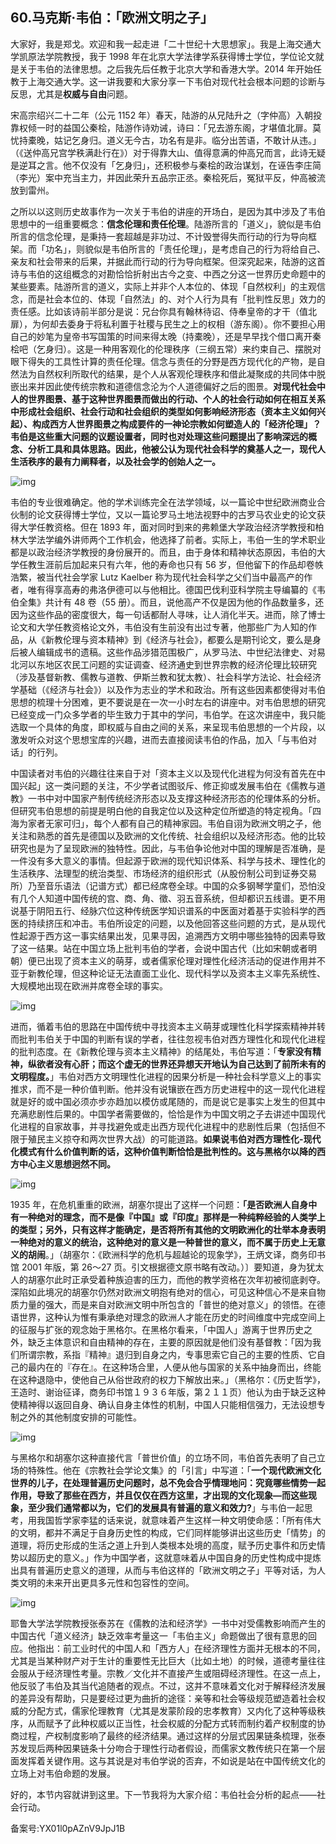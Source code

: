## 60.马克斯·韦伯：「欧洲文明之子」
大家好，我是郑戈。欢迎和我一起走进「二十世纪十大思想家」。我是上海交通大学凯原法学院教授，我于 1998 年在北京大学法律学系获得博士学位，学位论文就是关于韦伯的法律思想。之后我先后任教于北京大学和香港大学。2014 年开始任教于上海交通大学。这一讲我要和大家分享一下韦伯对现代社会根本问题的诊断与反思，尤其是**权威与自由**问题。


宋高宗绍兴二十二年（公元 1152 年）春天，陆游的从兄陆升之（字仲高）入朝投靠权倾一时的益国公秦桧，陆游作诗劝诫，诗曰：「兄去游东阁，才堪值北扉。莫忧持橐晚，姑记乞身归。道义无今古，功名有是非。临分出苦语，不敢计从违。」（《送仲高兄宫学秩满赴行在》）对于得靠大山、值得意满的仲高兄而言，此诗无疑是逆耳之言。他不仅没有「乞身归」，还积极参与秦桧的政治谋划，在诬告李庄简（李光）案中充当主力，并因此荣升五品宗正丞。秦桧死后，冤狱平反，仲高被流放到雷州。 


之所以以这则历史故事作为一次关于韦伯的讲座的开场白，是因为其中涉及了韦伯思想中的一组重要概念：**信念伦理和责任伦理**。陆游所言的「道义」，貌似是韦伯所言的信念伦理，是秉持一套超越是非功过、不计毁誉得失而行动的行为导向框架。而「功名」，则貌似是韦伯所言的「责任伦理」，是考虑自己的行为将给自己、亲友和社会带来的后果，并据此而行动的行为导向框架。但深究起来，陆游的这首诗与韦伯的这组概念的对勘恰恰折射出古今之变、中西之分这一世界历史命题中的某些要素。陆游所言的道义，实际上并非个人本位的、体现「自然权利」的主观信念，而是社会本位的、体现「自然法」的、对个人行为具有「批判性反思」效力的责任感。比如该诗前半部分是说：兄台你具有翰林待诏、侍奉皇帝的才干（值北扉），为何却去委身于将私利置于社稷与民生之上的权相（游东阁）。你不要担心用自己的妙笔为皇帝书写国策的时间来得太晚（持橐晚），还是早早找个借口离开秦桧吧（乞身归）。这是一种用客观化的伦理秩序（三纲五常）来约束自己、摆脱对眼下得失的工具性计算的责任伦理。信念与责任的分野是西方现代化的产物，是自然法为自然权利所取代的结果，是个人从客观伦理秩序和借此凝聚成的共同体中脱嵌出来并因此使传统宗教和道德信念沦为个人道德偏好之后的图景。**对现代社会中人的世界图景、基于这种世界图景而做出的行动、个人的社会行动如何在相互关系中形成社会组织、社会行动和社会组织的类型如何影响经济形态（资本主义如何兴起）、构成西方人世界图景之构成要件的一神论宗教如何塑造人的「经济伦理」？韦伯是这些重大问题的议题设置者，同时也对处理这些问题提出了影响深远的概念、分析工具和具体思路。因此，他被公认为现代社会科学的奠基人之一，现代人生活秩序的最有力阐释者，以及社会学的创始人之一。**


![img](https://pic4.zhimg.com/v2-e586640c7524835b97a5559d6f62ed3f.webp)

韦伯的专业很难确定。他的学术训练完全在法学领域，以一篇论中世纪欧洲商业合伙制的论文获得博士学位，又以一篇论罗马土地法视野中的古罗马农业史的论文获得大学任教资格。但在 1893 年，面对同时到来的弗赖堡大学政治经济学教授和柏林大学法学编外讲师两个工作机会，他选择了前者。实际上，韦伯一生的学术职业都是以政治经济学教授的身份展开的。而且，由于身体和精神状态原因，韦伯的大学任教生涯前后加起来只有六年，他的寿命也只有 56 岁，但他留下的作品却卷帙浩繁，被当代社会学家 Lutz Kaelber 称为现代社会科学之父们当中最高产的作者，唯有得享高寿的弗洛伊德可以与他相比。德国巴伐利亚科学院主导编纂的《韦伯全集》共计有 48 卷（55 册）。而且，说他高产不仅是因为他的作品数量多，还因为这些作品的密度很大，每一句话都耐人寻味，让人消化半天。进而，除了博士论文和大学任教资格论文外，韦伯没有生前没有出过专著，他那些广为人知的作品，从《新教伦理与资本精神》到《经济与社会》，都要么是期刊论文，要么是身后被人编辑成书的遗稿。这些作品涉猎范围极广，从罗马法、中世纪法律史、对易北河以东地区农民工问题的实证调查、经济通史到世界宗教的经济伦理比较研究（涉及基督新教、儒教与道教、伊斯兰教和犹太教）、社会科学方法论、社会经济学基础（《经济与社会》）以及作为志业的学术和政治。所有这些因素都使得对韦伯思想的梳理十分困难，更不要说是在一次一小时左右的讲座中。对韦伯思想的研究已经变成一门众多学者的毕生致力于其中的学问，韦伯学。在这次讲座中，我只能选取一个具体的角度，即权威与自由之间的关系，来呈现韦伯思想的一个片段，以激发听众对这个思想宝库的兴趣，进而去直接阅读韦伯的作品，加入「与韦伯对话」的行列。


中国读者对韦伯的兴趣往往来自于对「资本主义以及现代化进程为何没有首先在中国兴起」这一类问题的关注，不少学者试图驳斥、修正抑或发展韦伯在《儒教与道教》一书中对中国家产制传统经济形态以及支撑这种经济形态的伦理体系的分析。但研究韦伯思想的前提是明白他的自我定位以及这种定位所塑造的特定视角。「四海为家者无家可归」，每个人都有自己的精神家园。韦伯自诩为欧洲文明之子，他关注和熟悉的首先是德国以及欧洲的文化传统、社会组织以及经济形态。他的比较研究也是为了呈现欧洲的独特性。因此，与韦伯争论他对中国的理解是否准确，是一件没有多大意义的事情。但起源于欧洲的现代知识体系、科学与技术、理性化的生活秩序、法理型的统治类型、市场经济的组织形式（从股份制公司到证券交易所）乃至音乐语法（记谱方式）都已经席卷全球。中国的众多钢琴学童们，恐怕没有几个人知道中国传统的宫、商、角、徵、羽五音系统，但却都识五线谱。更不用说基于阴阳五行、经脉穴位这种传统医学知识谱系的中医面对着基于实验科学的西医的持续挤压和冲击。韦伯所设定的问题，以及他回答这些问题的方式，是从现代性起源于西方这一事实结果出发，见果寻因，追溯西方文明中哪些独特的因素导致了这一结果。站在中国立场上批判韦伯的学者，会说中国古代（比如宋朝或者明朝）便已出现了资本主义的萌芽，或者儒家伦理对理性化经济活动的促进作用并不亚于新教伦理，但这种论证无法直面工业化、现代科学以及资本主义率先系统性、大规模地出现在欧洲并席卷全球的事实。


![img](https://pic3.zhimg.com/v2-f1810db6ad35d849b3a3156c36c4be57.webp)

进而，循着韦伯的思路在中国传统中寻找资本主义萌芽或理性化科学探索精神并转而批判韦伯关于中国的判断有误的学者，往往忽视韦伯对西方理性化和现代化进程的批判态度。在《新教伦理与资本主义精神》的结尾处，韦伯写道：「**专家没有精神，纵欲者没有心肝；而这个虚无的世界还异想天开地认为自己达到了前所未有的文明程度。**」韦伯对西方文明理性化进程的因果分析是一种社会科学意义上的事实推求，而不是一种价值判断。他并没有说镶嵌在西方历史进程中的这一现代化进程就是好的或中国必须亦步亦趋加以模仿或尾随的，而是说它是事实上发生的但其中充满悲剧性后果的。中国学者需要做的，恰恰是作为中国文明之子去讲述中国现代化进程的自家故事，并寻找避免或走出西方现代化进程中的悲剧性后果（包括但不限于殖民主义掠夺和两次世界大战）的可能道路。**如果说韦伯对西方理性化-现代化模式有什么价值判断的话，这种价值判断恰恰是批判性的。这与黑格尔以降的西方中心主义思想迥然不同。**


![img](https://pic1.zhimg.com/v2-45823eab291f987fd630117099784d80.webp)

1935 年，在危机重重的欧洲，胡塞尔提出了这样一个问题：**「是否欧洲人自身中有一种绝对的理念，而不是像『中国』或『印度』那样是一种纯粹经验的人类学上的类型；另外，只有这样才能确定，是否将所有其他的文明欧洲化的壮举本身表明一种绝对的意义的统治，这种绝对的意义是一种普世的意义，而不属于历史上无意义的胡闹**。」（胡塞尔：《欧洲科学的危机与超越论的现象学》，王炳文译，商务印书馆 2001 年版，第 26～27 页。引文根据德文原书略有改动。）〕要知道，身为犹太人的胡塞尔此时正承受着种族迫害的压力，而他的教学资格在次年初被彻底剥夺。深陷如此境况的胡塞尔仍然对欧洲文明抱有绝对的信心，可见这种信心不是来自物质力量的强大，而是来自对欧洲文明中所包含的「普世的绝对意义」的领悟。在德语世界，这种认为惟有秉承绝对理念的欧洲人才能在历史的时间维度中完成空间上的征服与扩张的观念始于黑格尔。在黑格尔看来，「中国人」游离于世界历史之外，缺乏主体意识和自由精神的存在，主要的原因就是他们没有基督教：「因为我们所谓宗教，系指『精神』退归到自身之内，专事思索它自己的主要的性质、它自己的最内在的『存在』。在这种场合里，人便从他与国家的关系中抽身而出，终能在这种退隐中，使他自己从俗世政府的权力下解放出来。」（黑格尔：《历史哲学》，王造时、谢诒征译，商务印书馆１９３６年版，第２１１页）他认为由于缺乏这种使精神得以返回自身、确认自身主体性的机制，中国人只能相信强力，无法设想专制之外的其他制度安排的可能性。


![img](https://pic3.zhimg.com/v2-a1999a0cb2c5338baa47060c58179116.webp)

与黑格尔和胡塞尔这种直接代言「普世价值」的立场不同，韦伯首先表明了自己立场的特殊性。他在《宗教社会学论文集》的「引言」中写道：「**一个现代欧洲文化世界的儿子，在处理普遍历史问题时，总不免会合乎情理地问：究竟哪些情势一起作用，导致了那些在西方，并且仅仅在西方这里，才出现的文化现象—而这些现象，至少我们通常都以为，它们的发展具有普遍的意义和效力?**」与韦伯一起思考，用我国哲学家李猛的话来说，就意味着产生这样一种文明使命感：「所有伟大的文明，都并不满足于自身历史性的构成，它们同样能够讲出这些历史「情势」的道理，将历史形成的生活之道上升到人类根本处境的高度，赋予历史事件和历史情势以超历史的意义。」作为中国学者，这就意味着从中国自身的历史性构成中提炼出具有普遍历史意义的道理，从而与韦伯这样的「欧洲文明之子」平等对话，为人类文明的未来开出更具多元性和包容性的空间。


![img](https://pic4.zhimg.com/v2-a56030a1e03e78346a4cc05b9c703ae0.webp)

耶鲁大学法学院教授张泰苏在《儒教的法和经济学》一书中对受儒教影响而产生的中国古代「道义经济」缺乏效率考量这一「韦伯主义」命题做出了很有意思的回应。他指出：前工业时代的中国人和「西方人」在经济理性方面并无根本的不同，尤其是当某种财产对于生计的重要性无比巨大（比如土地）的时候，道德考量往往会服从于经济理性考量。宗教／文化并不直接产生或阻碍经济理性。在这一点上，他反驳了韦伯及其当代追随者的观点。不过，这并不意味着文化对于解释经济发展的差异没有帮助，只是要经过更为曲折的途径：亲等和社会等级规范塑造着社会权威的分配方式，儒家伦理教育（尤其是发蒙阶段的忠孝教育）又内化了这种等级秩序，从而赋予了此种权威以正当性，社会权威的分配方式转而制约着产权制度的协商过程，产权制度影响了最终的经济结果。通过这样的分层式因果链条梳理，张泰苏发现后两种因果链条十分吻合于理性行动者假设，而儒家文教传统只在第一个层面发挥着关键作用。这与其说是对韦伯学说的否弃，不如说是站在中国传统文化的立场上对韦伯命题的发展。


好的，本节内容就讲到这里。下一节我将为大家介绍：韦伯社会分析的起点——社会行动。


备案号:YX01l0pAZnV9JpJ1B

